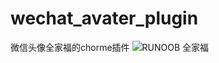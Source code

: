 # wechat_avater_plugin
微信头像全家福的chorme插件
![RUNOOB 全家福](https://pic.downk.cc/item/5e854ff3504f4bcb04a77b0d.png)

